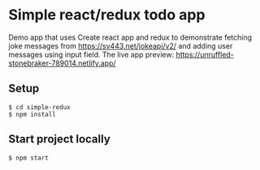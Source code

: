 # Simple react/redux todo app

Demo app that uses Create react app and redux to demonstrate fetching joke messages from https://sv443.net/jokeapi/v2/ and adding user messages using input field.
The live app preview: https://unruffled-stonebraker-789014.netlify.app/

## Setup
```
$ cd simple-redux
$ npm install
```

## Start project locally
```
$ npm start
```